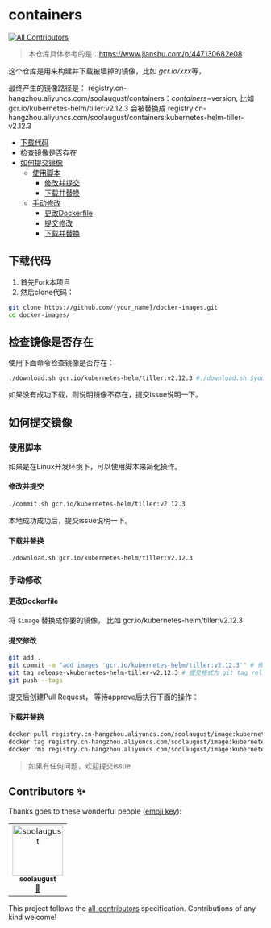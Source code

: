 # containers
[![All Contributors](https://img.shields.io/badge/all_contributors-1-orange.svg?style=flat-square)](#contributors)

> 本仓库具体参考的是：https://www.jianshu.com/p/447130682e08

这个仓库是用来构建并下载被墙掉的镜像，比如 *gcr.io/xxx*等，

最终产生的镜像路径是： registry.cn-hangzhou.aliyuncs.com/soolaugust/containers：$containers-$version, 比如 gcr.io/kubernetes-helm/tiller:v2.12.3 会被替换成 registry.cn-hangzhou.aliyuncs.com/soolaugust/containers:kubernetes-helm-tiller-v2.12.3

* [下载代码](#download)
* [检查镜像是否存在](#check)
* [如何提交镜像](#title)
	* [使用脚本](#shell)
		* [修改并提交](#shell-submit)
		* [下载并替换](#shell-download)
	* [手动修改](#manual)
		* [更改Dockerfile](#manual-Dockerfile)
		* [提交修改](#manual-submit)
		* [下载并替换](#manual-download)

## <a name='download'></a>下载代码

1. 首先Fork本项目
2. 然后clone代码： 
```bash
git clone https://github.com/{your_name}/docker-images.git
cd docker-images/
````

## <a name='check'></a>检查镜像是否存在

使用下面命令检查镜像是否存在：

```bash
./download.sh gcr.io/kubernetes-helm/tiller:v2.12.3 #./download.sh $your_image
```

如果没有成功下载，则说明镜像不存在，提交issue说明一下。

##  <a name='title'></a>如何提交镜像

###  <a name='shell'></a>使用脚本

如果是在Linux开发环境下，可以使用脚本来简化操作。

####  <a name='shell-submit'></a>修改并提交

```bash
./commit.sh gcr.io/kubernetes-helm/tiller:v2.12.3
```

本地成功成功后，提交issue说明一下。

####  <a name='shell-download'></a>下载并替换

```bash
./download.sh gcr.io/kubernetes-helm/tiller:v2.12.3
```

###  <a name='manual'></a>手动修改

####  <a name='manual-Dockerfile'></a>更改Dockerfile

将 `$image` 替换成你要的镜像， 比如 gcr.io/kubernetes-helm/tiller:v2.12.3

####  <a name='manual-submit'></a>提交修改

```bash
git add .
git commit -m "add images 'gcr.io/kubernetes-helm/tiller:v2.12.3'" # 修改信息格式为 add images $your_images
git tag release-vkubernetes-helm-tiller-v2.12.3 # 提交格式为 git tag release-v$your_image中 ‘/, :’替换成‘-’
git push --tags
```

提交后创建Pull Request， 等待approve后执行下面的操作：

####  <a name='manual-download'></a>下载并替换

```bash
docker pull registry.cn-hangzhou.aliyuncs.com/soolaugust/image:kubernetes-helm-tiller-v2.12.3
docker tag registry.cn-hangzhou.aliyuncs.com/soolaugust/image:kubernetes-helm-tiller-v2.12.3 gcr.io/kubernetes-helm/tiller:v2.12.3
docker rmi registry.cn-hangzhou.aliyuncs.com/soolaugust/image:kubernetes-helm-tiller-v2.12.3
```

> 如果有任何问题，欢迎提交issue

## Contributors ✨

Thanks goes to these wonderful people ([emoji key](https://allcontributors.org/docs/en/emoji-key)):

<!-- ALL-CONTRIBUTORS-LIST:START - Do not remove or modify this section -->
<!-- prettier-ignore -->
<table>
  <tr>
    <td align="center"><a href="http://soolaugust.github.io"><img src="https://avatars2.githubusercontent.com/u/10558124?v=4" width="100px;" alt="soolaugust"/><br /><sub><b>soolaugust</b></sub></a><br /><a href="#maintenance-soolaugust" title="Maintenance">🚧</a></td>
  </tr>
</table>

<!-- ALL-CONTRIBUTORS-LIST:END -->

This project follows the [all-contributors](https://github.com/all-contributors/all-contributors) specification. Contributions of any kind welcome!
